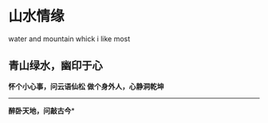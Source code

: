 # 山水情缘
water and mountain whick i like most

**青山绿水，幽印于心**
-----------------
**怀个小心事，问云语仙松**
**做个身外人，心静洞乾坤**




--------------------
**醉卧天地，问敲古今***
